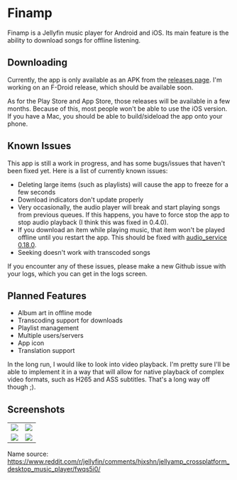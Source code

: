# Finamp

Finamp is a Jellyfin music player for Android and iOS. Its main feature is the ability to download songs for offline listening.

## Downloading

Currently, the app is only available as an APK from the [releases page](https://github.com/UnicornsOnLSD/finamp/releases). I'm working on an F-Droid release, which should be available soon.

As for the Play Store and App Store, those releases will be available in a few months. Because of this, most people won't be able to use the iOS version. If you have a Mac, you should be able to build/sideload the app onto your phone.

## Known Issues

This app is still a work in progress, and has some bugs/issues that haven't been fixed yet. Here is a list of currently known issues:

* Deleting large items (such as playlists) will cause the app to freeze for a few seconds
* Download indicators don't update properly
* Very occasionally, the audio player will break and start playing songs from previous queues. If this happens, you have to force stop the app to stop audio playback (I think this was fixed in 0.4.0).
* If you download an item while playing music, that item won't be played offline until you restart the app. This should be fixed with [audio_service 0.18.0](https://pub.dev/packages/audio_service).
* Seeking doesn't work with transcoded songs

If you encounter any of these issues, please make a new Github issue with your logs, which you can get in the logs screen.

## Planned Features

* Album art in offline mode
* Transcoding support for downloads
* Playlist management
* Multiple users/servers
* App icon
* Translation support

In the long run, I would like to look into video playback. I'm pretty sure I'll be able to implement it in a way that will allow for native playback of complex video formats, such as H265 and ASS subtitles. That's a long way off though ;).

## Screenshots

| | |
|:-------------------------:|:-------------------------:|
|<img src=https://raw.githubusercontent.com/UnicornsOnLSD/finamp/master/screenshots/music.png> | <img src=https://raw.githubusercontent.com/UnicornsOnLSD/finamp/master/screenshots/downloads.png>
| <img src=https://raw.githubusercontent.com/UnicornsOnLSD/finamp/master/screenshots/album.png> | <img src=https://raw.githubusercontent.com/UnicornsOnLSD/finamp/master/screenshots/player.png> |


Name source: https://www.reddit.com/r/jellyfin/comments/hjxshn/jellyamp_crossplatform_desktop_music_player/fwqs5i0/
